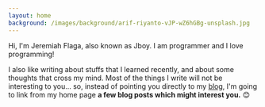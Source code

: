 ```yaml
---
layout: home
background: /images/background/arif-riyanto-vJP-wZ6hGBg-unsplash.jpg
---
```


Hi, I'm Jeremiah Flaga, also known as Jboy. I am programmer and I love programming! 

I also like writing about stuffs that I learned recently, and about some thoughts that cross my mind. Most of the things I write will not be interesting to you... so, instead of pointing you directly to my [blog](/blog/), I'm going to link from my home page **a few blog posts which might interest you.** :blush:
